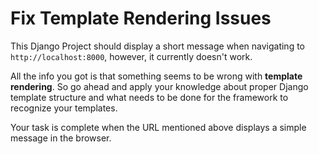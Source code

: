 # Fix Template Rendering Issues

This Django Project should display a short message when navigating to `http://localhost:8000`, however, it currently doesn't work.

All the info you got is that something seems to be wrong with **template rendering**. So go ahead and apply your knowledge about proper Django template structure and what needs to be done for the framework to recognize your templates.

Your task is complete when the URL mentioned above displays a simple message in the browser.
